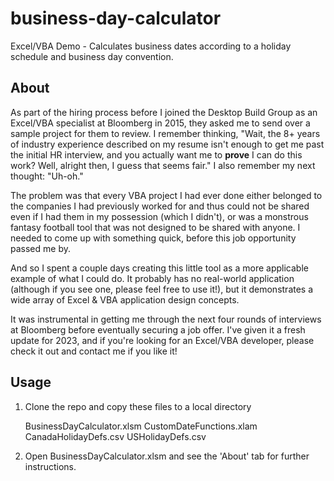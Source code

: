 # business-day-calculator

Excel/VBA Demo - Calculates business dates according to a holiday schedule and business day convention.

## About

As part of the hiring process before I joined the Desktop Build Group as an Excel/VBA specialist at Bloomberg in 2015, they asked me to send over a sample project for them to review. I remember thinking, "Wait, the 8+ years of industry experience described on my resume isn't enough to get me past the initial HR interview, and you actually want me to **prove** I can do this work? Well, alright then, I guess that seems fair." I also remember my next thought: "Uh-oh."

The problem was that every VBA project I had ever done either belonged to the companies I had previously worked for and thus could not be shared even if I had them in my possession (which I didn't), or was a monstrous fantasy football tool that was not designed to be shared with anyone. I needed to come up with something quick, before this job opportunity passed me by.

And so I spent a couple days creating this little tool as a more applicable example of what I could do. It probably has no real-world application (although if you see one, please feel free to use it!), but it demonstrates a wide array of Excel & VBA application design concepts. 

It was instrumental in getting me through the next four rounds of interviews at Bloomberg before eventually securing a job offer. I've given it a fresh update for 2023, and if you're looking for an Excel/VBA developer, please check it out and contact me if you like it!

## Usage

1. Clone the repo and copy these files to a local directory
	
	BusinessDayCalculator.xlsm
	CustomDateFunctions.xlam
	CanadaHolidayDefs.csv
	USHolidayDefs.csv
	
2. Open BusinessDayCalculator.xlsm and see the 'About' tab for further instructions.



